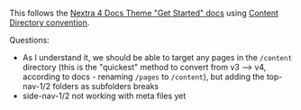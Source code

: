 This follows the [Nextra 4 Docs Theme "Get Started" docs](https://nextra.site/docs/docs-theme/start) using [Content Directory convention](https://nextra.site/docs/file-conventions/content-directory).

Questions:

- As I understand it, we should be able to target any pages in the `/content` directory (this is the "quickest" method to convert from v3 --> v4, according to docs - renaming `/pages` to `/content`), but adding the top-nav-1/2 folders as subfolders breaks
- side-nav-1/2 not working with meta files yet
